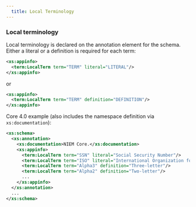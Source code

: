 ```yaml
---
  title: Local Terminology
---
```


### Local terminology

Local terminology is declared on the annotation element for the schema.  Either a literal or a definition is required for each term:

```xml
<xs:appinfo>
  <term:LocalTerm term="TERM" literal="LITERAL"/>
</xs:appinfo>
```

or

```xml
<xs:appinfo>
  <term:LocalTerm term="TERM" definition="DEFINITION"/>
</xs:appinfo>
```

Core 4.0 example (also includes the namespace definition via `xs:documentation`):

```xml
<xs:schema>
  <xs:annotation>
    <xs:documentation>NIEM Core.</xs:documentation>
    <xs:appinfo>
      <term:LocalTerm term="SSN" literal="Social Security Number"/>
      <term:LocalTerm term="ISO" literal="International Organization for Standardization"/>
      <term:LocalTerm term="Alpha3" definition="Three-letter"/>
      <term:LocalTerm term="Alpha2" definition="Two-letter"/>
      ...
    </xs:appinfo>
  </xs:annotation>
  ...
</xs:schema>
```
